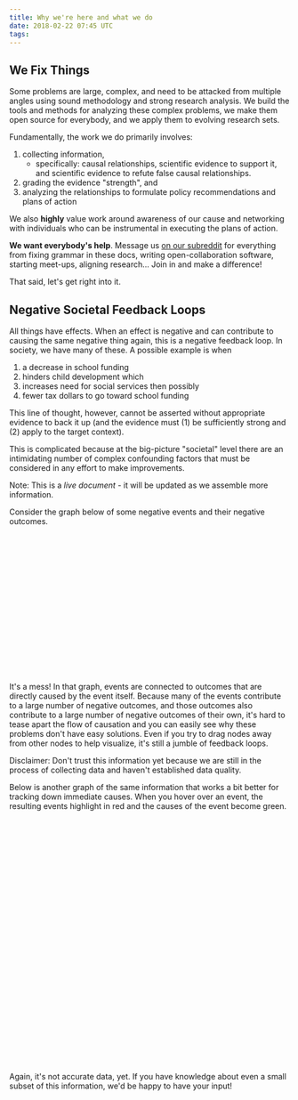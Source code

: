```yaml
---
title: Why we're here and what we do
date: 2018-02-22 07:45 UTC
tags:
---
```


## We Fix Things

Some problems are large, complex, and need to be attacked
from multiple angles using sound methodology and strong research analysis.  We
build the tools and methods for analyzing these complex problems, we make them
open source for everybody, and we apply them to evolving research sets.

Fundamentally, the work we do primarily involves:

   1. collecting information,
       * specifically: causal relationships, scientific evidence to support it,
         and scientific evidence to refute false causal relationships.
   2. grading the evidence "strength", and
   3. analyzing the relationships to formulate policy recommendations and plans
      of action

We also **highly** value work around awareness of our cause and networking with individuals
who can be instrumental in executing the plans of action.

**We want everybody's help**.  Message us [on our subreddit](https://www.reddit.com/r/ocpgdiscussion)
for everything from fixing grammar in these docs,
writing open-collaboration software, starting meet-ups, aligning research... Join
in and make a difference!

That said, let's get right into it.

## Negative Societal Feedback Loops

All things have effects.  When an effect is negative and can contribute to causing
the same negative thing again, this is a negative feedback loop.  In society, we
have many of these.  A possible example is when

  1. a decrease in school funding
  2. hinders child development which
  2. increases need for social services then possibly
  3. fewer tax dollars to go toward school funding

This line of thought, however, cannot be asserted without appropriate evidence
to back it up (and the evidence must (1) be sufficiently strong and (2) apply to
the target context).

This is complicated because at the big-picture "societal" level there are an intimidating
number of complex confounding factors that must be considered in any effort to
make improvements.


<div class="emphasis">
Note: This is a <em>live document</em> - it will be updated as we assemble more information.
</div>

Consider the graph below of some negative events and their negative outcomes.

<svg id="map1" width="800" height="400"></svg>

It's a mess! In that graph, events are connected to outcomes that are directly caused by the
event itself. Because many of the events contribute to a large number of
negative outcomes, and those outcomes also contribute to a large number of
negative outcomes of their own, it's hard to tease apart the flow of causation
and you can easily see why these problems don't have easy solutions. Even if you try to
drag nodes away from other nodes to help visualize, it's still a jumble of feedback loops.

<div class="emphasis">
Disclaimer: Don't trust this information yet because we are still in the process of collecting
data and haven't established data quality.
</div>

Below is another graph of the same information that works a bit better for
tracking down immediate causes.  When you hover over an event, the resulting events
highlight in red and the causes of the event become green.

<div style="text-align: center;"><svg id="map2" width="800" height="700"></svg></div>

Again, it's not accurate data, yet.  If you have knowledge about even a small subset of this
information, we'd be happy to have your input!


<style>
  #map1 .links line {
    stroke: #999;
    stroke-opacity: 0.6;
  }

  #map1 .nodes circle {
    stroke: #fff;
    stroke-width: 1.5px;
  }

  #map1 text {
    font-size: 10px;
  }

  #map2 .node {
    font: 300 11px "Helvetica Neue", Helvetica, Arial, sans-serif;
    fill: #777;
  }

  #map2 .node:hover {
    fill: #000;
  }

  #map2 .link {
    stroke: steelblue;
    stroke-opacity: 0.4;
    fill: none;
    pointer-events: none;
  }

  #map2 .node:hover,
  #map2 .node--source,
  #map2 .node--target {
    font-weight: 700;
    cursor: default;
  }

  #map2 .node--source {
    fill: #2ca02c;
  }

  #map2 .node--target {
    fill: #d62728;
  }

  #map2 .node--source.node--target {
    fill: #d62728;
  }

  #map2 .link--source,
  #map2 .link--target {
    stroke-opacity: 1;
    stroke-width: 2px;
  }

  #map2 .link--source {
    stroke: #d62728;
  }

  #map2 .link--target {
    stroke: #2ca02c;
  }

  #map2 .link--source.link--target {
    stroke: #d62728;
  }

  #map2 marker-end {
    opacity: 0;
  }

  #map2 .link--source marker-end,
  #map2 .link--target marker-end {
    opacity: 1;
    fill: inherit;
  }

  #map2 #arrow2 {
    fill: #d62728;
  }
</style>


<script type="text/javascript">
/*
```javascript
*/
  function dataCopy() {
    var data = {
      nodes: [
        { id: 'war_on_drugs', name: 'War on drugs' },
        { id: 'medication_access', name: 'Restricts access to medication' },
        { id: 'criminalizes_acceptable_behavior', name: 'Criminalizes common acceptable behavior' },
        { id: 'prevents_drug_awareness', name: 'Prevents drug "harm/safety" awareness' },
        { id: 'breaks_families_apart', name: 'Breaks families apart' },
        { id: 'increases_financial_burden', name: 'Increases financial burden' },
        { id: 'encourages_black_markets', name: 'Encourages black markets' },
        { id: 'increases_violence', name: 'Increases violence' },
        { id: 'hinders_child_development', name: 'Hinders child development' },
        { id: 'used_as_reason_for_war_on_drugs', name: 'Used as reason for War on Drugs' },
        { id: 'schools_defunded', name: 'Schools defunded' },
        { id: 'loss_of_community', name: 'Loss of Community' },
        { id: 'stereotypes_develop', name: 'Stereotypes and Biases Develop' },
        { id: 'biased_policing_and_police_distrust', name: 'Biased Policing and Police Distrust' },
        { id: 'us_vs_them', name: '"Us vs. them" attitude' },
        { id: 'fend_for_ourselves', name: '"Fend for ourselves" attitude' },
        { id: 'gangs_and_turf_wars', name: 'Gangs and Turf Wars emerge' },
        { id: 'increases_incarceration', name: 'Increases Incarceration' },
        { id: 'labeled_criminal', name: 'Lifelong labels "criminal" and "felon"' },
        { id: 'likely_recidivism', name: 'Increases recidivism likelihood' },
        { id: 'loss_of_voice', name: 'Loss of Voice (and Vote)' },
        { id: 'increases_homelessness', name: 'Increases Homelessness' },
        { id: 'increases_law_enforcement_costs', name: 'Increases Costs for Law Enforcement' },
        { id: 'increases_health_care_costs', name: 'Increases Costs for Health Care' },
      ],
      links: [
        { source: 'loss_of_community', target: 'increases_homelessness', value: 50 },
        { source: 'increases_financial_burden', target: 'increases_homelessness', value: 100 },
        { source: 'hinders_child_development', target: 'increases_homelessness', value: 100 },
        { source: 'increases_health_care_costs', target: 'increases_financial_burden', value: 100 },
        { source: 'increases_homelessness', target: 'increases_law_enforcement_costs', value: 100, references: ['hfh2017'] },
        { source: 'increases_homelessness', target: 'increases_health_care_costs', value: 100, references: ['hfh2017'] },
        { source: 'war_on_drugs', target: 'medication_access', value: 100 },
        { source: 'war_on_drugs', target: 'criminalizes_acceptable_behavior', value: 100 },
        { source: 'war_on_drugs', target: 'prevents_drug_awareness', value: 100 },
        { source: 'medication_access', target: 'fend_for_ourselves', value: 1 },
        { source: 'medication_access', target: 'encourages_black_markets', value: 100 },
        { source: 'prevents_drug_awareness', target: 'breaks_families_apart', value: 1 },
        { source: 'breaks_families_apart', target: 'increases_financial_burden', value: 80 },
        { source: 'breaks_families_apart', target: 'hinders_child_development', value: 100 },
        { source: 'used_as_reason_for_war_on_drugs', target: 'war_on_drugs', value: 100 },
        { source: 'criminalizes_acceptable_behavior', target: 'encourages_black_markets', value: 100 },
        { source: 'criminalizes_acceptable_behavior', target: 'stereotypes_develop', value: 80 },
        { source: 'criminalizes_acceptable_behavior', target: 'increases_incarceration', value: 100 },
        { source: 'encourages_black_markets', target: 'increases_violence', value: 50 },
        { source: 'encourages_black_markets', target: 'gangs_and_turf_wars', value: 100 },
        { source: 'encourages_black_markets', target: 'fend_for_ourselves', value: 100 },
        { source: 'increases_financial_burden', target: 'hinders_child_development', value: 100 },
        { source: 'increases_financial_burden', target: 'breaks_families_apart', value: 1 },
        { source: 'increases_financial_burden', target: 'medication_access', value: 1 },
        { source: 'increases_violence', target: 'hinders_child_development', value: 100 },
        { source: 'increases_violence', target: 'used_as_reason_for_war_on_drugs', value: 1 },
        { source: 'increases_violence', target: 'loss_of_community', value: 1 },
        { source: 'increases_violence', target: 'stereotypes_develop', value: 80 },
        { source: 'increases_violence', target: 'increases_financial_burden', value: 80 },
        { source: 'hinders_child_development', target: 'schools_defunded', value: 1 },
        { source: 'hinders_child_development', target: 'stereotypes_develop', value: 1 },
        { source: 'schools_defunded', target: 'hinders_child_development', value: 100 },
        { source: 'stereotypes_develop', target: 'used_as_reason_for_war_on_drugs', value: 80 },
        { source: 'stereotypes_develop', target: 'biased_policing_and_police_distrust', value: 100 },
        { source: 'loss_of_community', target: 'us_vs_them', value: 100 },
        { source: 'loss_of_community', target: 'fend_for_ourselves', value: 100 },
        { source: 'loss_of_community', target: 'gangs_and_turf_wars', value: 1 },
        { source: 'loss_of_voice', target: 'war_on_drugs', value: 100 },
        { source: 'fend_for_ourselves', target: 'us_vs_them', value: 100 },
        { source: 'us_vs_them', target: 'fend_for_ourselves', value: 100 },
        { source: 'us_vs_them', target: 'biased_policing_and_police_distrust', value: 100 },
        { source: 'biased_policing_and_police_distrust', target: 'us_vs_them', value: 100 },
        { source: 'biased_policing_and_police_distrust', target: 'increases_violence', value: 100 },
        { source: 'gangs_and_turf_wars', target: 'used_as_reason_for_war_on_drugs', value: 1 },
        { source: 'gangs_and_turf_wars', target: 'fend_for_ourselves', value: 80 },
        { source: 'gangs_and_turf_wars', target: 'stereotypes_develop', value: 100 },
        { source: 'gangs_and_turf_wars', target: 'increases_violence', value: 100 },
        { source: 'increases_incarceration', target: 'labeled_criminal', value: 100 },
        { source: 'increases_incarceration', target: 'stereotypes_develop', value: 100 },
        { source: 'increases_incarceration', target: 'likely_recidivism', value: 100 },
        { source: 'increases_incarceration', target: 'loss_of_voice', value: 100 },
        { source: 'increases_incarceration', target: 'increases_financial_burden', value: 100 },
        { source: 'increases_incarceration', target: 'increases_violence', value: 100 },
        { source: 'labeled_criminal', target: 'used_as_reason_for_war_on_drugs', value: 100 },
        { source: 'labeled_criminal', target: 'stereotypes_develop', value: 100 },
        { source: 'labeled_criminal', target: 'increases_financial_burden', value: 100 },
        { source: 'likely_recidivism', target: 'used_as_reason_for_war_on_drugs', value: 1 },
        { source: 'likely_recidivism', target: 'stereotypes_develop', value: 1 },
        { source: 'likely_recidivism', target: 'breaks_families_apart', value: 10 },
      ],
      references: {
        hfh2017: {url: 'https://www.rand.org/pubs/research_reports/RR1694.html', needs: ['comparison_group']},
      }
    }

    return JSON.parse(JSON.stringify(data))
  }

  // Map #1
  ;(() => {
    var data = dataCopy()
    var svg = d3.select('svg#map1')
    var width = +svg.attr('width')
    var height = +svg.attr('height')
    var color = d3.scaleOrdinal(d3.schemeCategory20);

    var defs = svg.append('defs');
    defs.append('svg:marker')
      .attr('id', 'arrowGray')
      .attr('viewBox', '0 0 10 10')
      .attr('refX', '10')
      .attr('refY', '5')
      .attr('markerUnits', 'strokeWidth')
      .attr('markerWidth', '7')
      .attr('markerHeight', '3')
      .attr('orient', 'auto')
      .append('svg:path')
      .attr('d', 'M 0 0 L 10 5 L 0 10 z')
      .attr('fill', 'rgba(0,0,0,0)');

    var simulation = d3.forceSimulation()
      .force('link', d3.forceLink()
        .id(d => d.id)
        .strength(d => Math.sqrt((d.value + 10) / 10000))
        .distance(d => 100)
      )
      .force('charge', d3.forceManyBody())
      .force('center', d3.forceCenter(width / 2, height / 2));

    var link = svg.append('g')
      .attr('class', 'links')
      .selectAll('line')
      .data(data.links)
      .enter().append('line')
      .attr('marker-end', 'url(#arrowGray)')
      .attr('stroke-width', function(d) { return Math.sqrt(d.value / 10); });

    var node = svg.selectAll('.node')
      .data(data.nodes)
      .enter().append('g')
      .attr('class', 'nodes')
      // .attr('transform', d => "translate(" + d.x + "px," + d.y + "px)")
      .call(d3.drag()
        .on('start', dragstarted)
        .on('drag', dragged)
        .on('end', dragended)
      )

    node.append('circle')
      .attr('r', 9)
      .attr('fill', function(d) { return color(d.group); })


    node.append("text")
      .attr("dx", 10)
      .attr("dy", ".35em")
      .text(function(d) { return d.name })

    node.append('title')
      .text(function(d) { return d.name; });

    simulation
      .nodes(data.nodes)
      .on('tick', ticked);

    simulation.force('link')
      .links(data.links);

    function ticked() {
      link
        .attr('x1', d => d.source.x)
        .attr('y1', d => d.source.y)
        .attr('x2', d => d.target.x)
        .attr('y2', d => d.target.y)

      node
        .attr('transform', d => "translate(" + parseFloat(d.x.toFixed(4)) + ", " + parseFloat(d.y.toFixed(4)) + ")")
    }

    function dragstarted(d) {
      if (!d3.event.active) simulation.alphaTarget(0.3).restart();
      d.fx = d.x;
      d.fy = d.y;
    }

    function dragged(d) {
      d.fx = d3.event.x;
      d.fy = d3.event.y;
    }

    function dragended(d) {
      if (!d3.event.active) simulation.alphaTarget(0);
      d.fx = null;
      d.fy = null;
    }
  })()

  // Map #2
  ;(() => {
    var data = dataCopy()
    var diameter = 760,
    radius = diameter / 2,
    innerRadius = radius - 200;

    var cluster = d3.cluster()
      .size([360, innerRadius]);

    var svg = d3.select('svg#map2')
      .attr('width', diameter)
      .attr('height', diameter)
      .append('g')
      .attr('transform', 'translate(' + radius + ',' + radius + ')')

    var defs = svg.append('defs');
    defs.append('svg:marker')
      .attr('id', 'arrow2')
      .attr('viewBox', '0 0 10 10')
      .attr('refX', '10')
      .attr('refY', '5')
      .attr('markerUnits', 'strokeWidth')
      .attr('markerWidth', '10')
      .attr('markerHeight', '5')
      .attr('orient', 'auto')
      .append('svg:path')
      .attr('d', 'M 0 0 L 10 5 L 0 10 z')

    var link = svg.append('g').selectAll('.link')
    var node = svg.append('g').selectAll('.node')

    var rootObj = { parent: null }
    var idsToNodes = data.nodes.reduce((acc,n) => {
      acc[n.id] = {
        id: n.id, parent: rootObj //, childIds: data.links.filter(l => l.source === n.id).map(l => l.target)}
      }
      return acc
    }, {})
    rootObj.children = data.nodes.map(n => idsToNodes[n.id])

    var root = d3.hierarchy(rootObj)
      .sum(d => d.size)

    cluster(root)

    var nodes = root.children
    idsToNodes = data.nodes.reduce((acc, n) => {
      acc[n.id] = nodes.find(c => n.id === c.data.id)
      return acc
    }, {})
    var links = data.links.map((d) => {
      var source = idsToNodes[d.source]
      var target = idsToNodes[d.target]
      if (source === undefined) {
        throw "could not find source"
      }
      if (target === undefined) {
        throw "could not find target"
      }
      var result = [source, {x: (source.x + target.x) / 2, y: Math.abs(source.x - target.x) / 64}, target] //.concat(data.links.filter(l => l.source === d.source).map(l => idsToNodes[l.target]))
      // result.push(target)
      result.source = source
      result.target = target
      return result
    })

    link = link
      .data(links)
      .enter().append('path')
        .attr('class', 'link')
        .attr('d', (d) => {
          var n = d[1].y / 180
          n = Math.sqrt(Math.sqrt(n)) * 2
          var line = d3.radialLine()
            .curve(d3.curveBundle.beta(n))
            .radius(d => d.y)
            .angle(d => d.x / 180 * Math.PI)
          return line(d)
        })
        .attr('data-name', d => d.source.data.id + '--' + d.target.data.id)


    node = node
      .data(root.leaves())
      .enter().append('text')
        .attr('class', 'node')
        .attr('dy', '0.31em')
        .attr('transform', function(d) { return 'rotate(' + (d.x - 90) + ')translate(' + (d.y + 8) + ',0)' + (d.x < 180 ? '' : 'rotate(180)'); })
        .attr('text-anchor', function(d) { return d.x < 180 ? 'start' : 'end'; })
        .text(function(d) { return data.nodes.find(n => n.id === d.data.id).name; })
        .on('mouseover', mouseovered)
        .on('mouseout', mouseouted);

    function bidirectional(source, target) {
      return !!data.links.find((l) => {
        return l.source === source.data.id && l.target === target.data.id
      }) && data.links.find((l) => {
        return l.source === target.data.id && l.target === source.data.id
      })
    }

    function mouseovered(d) {
      node
        .each(function(n) { n.target = n.source = false; });

      link
        .classed("link--target", function(l) {
          if (l.target === d) {
            return l.source.source = true
          }
          if (l.source === d && bidirectional(l.target, d)) {
            return true
          }
        })
        .classed("link--source", function(l) {
          if (l.source === d) {
            return l.target.target = true
          }
          if (l.target === d && bidirectional(l.source, d)) {
            return true
          }
        })
        .attr('marker-end', (l) => {
          return (l.source === d) ? 'url(#arrow2)' : ''
        })
        .filter(function(l) { return l.target === d || l.source === d; })
        .raise();

      node
        .classed("node--target", function(n) { return n.target; })
        .classed("node--source", function(n) { return n.source; });
    }

    function mouseouted(d) {
      link
        .classed("link--target", false)
        .classed("link--source", false)
        .attr('marker-end', '')

      node
        .classed("node--target", false)
        .classed("node--source", false);
    }
  })()
/*
```
*/
</script>

<script>
  // Because I'm the last person remaining who prefers it this way.
  // It has nothing to do with typewriters at this point, I just like it better.
  Array.from(document.getElementsByTagName('p')).forEach(p => p.innerHTML = p.innerHTML.replace(/([\.|\!|\?])/g, '$1&nbsp; '))
</script>
